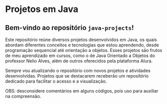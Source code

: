 # Projetos em Java

## Bem-vindo ao repositório `java-projects`!

Este repositório reúne diversos projetos desenvolvidos em Java, os quais abordam diferentes conceitos e tecnologias que estou aprendendo, desde programação sequencial até orientação a objetos. Esses projetos são frutos de meu aprendizado em cursos, como o de Java Orientado a Objetos do professor Nelio Alves, além de outros oferecidos pela plataforma Alura.

Sempre vou atualizando o repositório com novos projetos e atividades desenvolvidas. Projetos que se destacarem receberão um repositório dedicado para facilitar o acesso e a visualização.

OBS: desconsidere comentários em alguns códigos, pois uso para auxiliar na compreensão.

